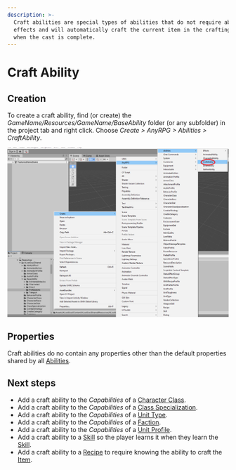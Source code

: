 ```yaml
---
description: >-
  Craft abilities are special types of abilities that do not require ability
  effects and will automatically craft the current item in the crafting queue
  when the cast is complete.
---
```


# Craft Ability

## Creation

To create a craft ability, find (or create) the _GameName/Resources/GameName/BaseAbility_ folder (or any subfolder) in the project tab and right click.  Choose _Create > AnyRPG > Abilities > CraftAbility_.

![](<../../.gitbook/assets/image (2).png>)

## Properties

Craft abilities do no contain any properties other than the default properties shared by all [Abilities](./).

## Next steps

* Add a craft ability to the _Capabilities_ of a [Character Class](../character-class.md).
* Add a craft ability to the _Capabilities_ of a [Class Specialization](../class-specialization.md).
* Add a craft ability to the _Capabilities_ of a [Unit Type](../unit-type.md).
* Add a craft ability to the _Capabilities_ of a [Faction](../faction.md).
* Add a craft ability to the _Capabilities_ of a [Unit Profile](../unit-profile.md).
* Add a craft ability to a [Skill](../skill.md) so the player learns it when they learn the [Skill](../skill.md).
* Add a craft ability to a [Recipe](../items/recipe.md) to require knowing the ability to craft the [Item](../items/).
